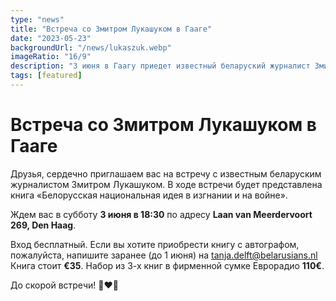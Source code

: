 ```yaml
---
type: "news"
title: "Встреча со Змитром Лукашуком в Гааге"
date: "2023-05-23"
backgroundUrl: "/news/lukaszuk.webp"
imageRatio: "16/9"
description: "3 июня в Гаагу приедет известный беларуский журналист Змитер Лукашук. На встрече с ним будет представлена книга «Беларусская национальная идея в изгнании и на войне»"
tags: [featured]
---
```


# Встреча со Змитром Лукашуком в Гааге

Друзья, сердечно приглашаем вас на встречу с известным беларуским журналистом Змитром Лукашуком. В ходе встречи будет представлена книга «Белорусская национальная идея в изгнании и на войне».

Ждем вас в субботу **3 июня в 18:30** по адресу **Laan van Meerdervoort 269, Den Haag**.

Вход бесплатный. Если вы хотите приобрести книгу с автографом, пожалуйста, напишите заранее (до 1 июня) на [tanja.delft@belarusians.nl](tanja.delft@belarusians.nl)
Книга стоит **€35**.
Набор из 3-х книг в фирменной сумке Еврорадио **110€**.

До скорой встречи! 🤍❤️🤍